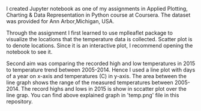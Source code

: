 I created Jupyter notebook as one of my assignments in Applied Plotting, Charting & Data Representation in Python course at Coursera.
The dataset was provided for Ann Arbor,Michigan, USA.

Through the assignment I first learned to use mplleaflet package to visualize the locations that the temperature data is collected.
Scatter plot is to denote locations. Since it is an interactive plot, I recommend opening the notebook to see it.

Second aim was comparing the recorded high and low temperatures in 2015 to temperature trend between 2005-2014.
Hence I used a line plot with days of a year on x-axis and temperatures (C) in y-axis. 
The area between the line graph shows the range of the measured temperatures between 2005-2014.
The record highs and lows in 2015 is show in sccatter plot over the line grap.
You can find above explained graph in 'temp.png' file in this repository.

